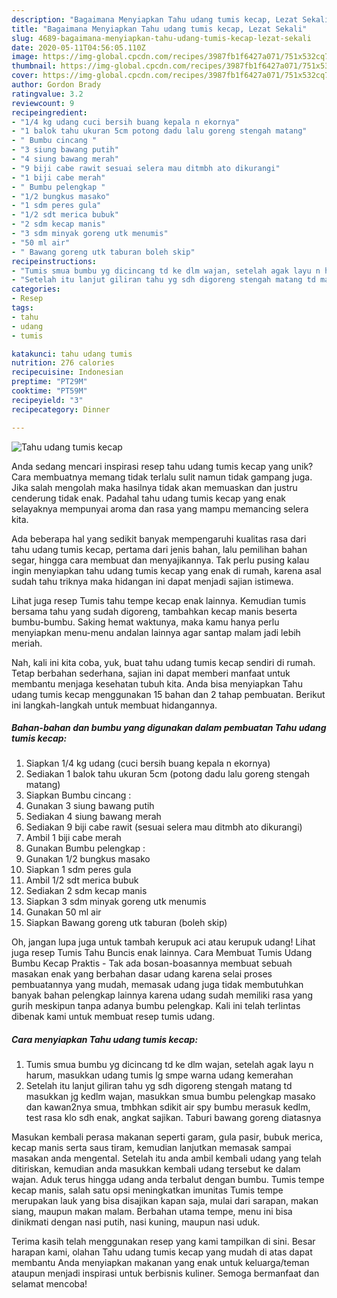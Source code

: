 ```yaml
---
description: "Bagaimana Menyiapkan Tahu udang tumis kecap, Lezat Sekali"
title: "Bagaimana Menyiapkan Tahu udang tumis kecap, Lezat Sekali"
slug: 4689-bagaimana-menyiapkan-tahu-udang-tumis-kecap-lezat-sekali
date: 2020-05-11T04:56:05.110Z
image: https://img-global.cpcdn.com/recipes/3987fb1f6427a071/751x532cq70/tahu-udang-tumis-kecap-foto-resep-utama.jpg
thumbnail: https://img-global.cpcdn.com/recipes/3987fb1f6427a071/751x532cq70/tahu-udang-tumis-kecap-foto-resep-utama.jpg
cover: https://img-global.cpcdn.com/recipes/3987fb1f6427a071/751x532cq70/tahu-udang-tumis-kecap-foto-resep-utama.jpg
author: Gordon Brady
ratingvalue: 3.2
reviewcount: 9
recipeingredient:
- "1/4 kg udang cuci bersih buang kepala n ekornya"
- "1 balok tahu ukuran 5cm potong dadu lalu goreng stengah matang"
- " Bumbu cincang "
- "3 siung bawang putih"
- "4 siung bawang merah"
- "9 biji cabe rawit sesuai selera mau ditmbh ato dikurangi"
- "1 biji cabe merah"
- " Bumbu pelengkap "
- "1/2 bungkus masako"
- "1 sdm peres gula"
- "1/2 sdt merica bubuk"
- "2 sdm kecap manis"
- "3 sdm minyak goreng utk menumis"
- "50 ml air"
- " Bawang goreng utk taburan boleh skip"
recipeinstructions:
- "Tumis smua bumbu yg dicincang td ke dlm wajan, setelah agak layu n harum, masukkan udang tumis lg smpe warna udang kemerahan"
- "Setelah itu lanjut giliran tahu yg sdh digoreng stengah matang td masukkan jg kedlm wajan, masukkan smua bumbu pelengkap masako dan kawan2nya smua, tmbhkan sdikit air spy bumbu merasuk kedlm, test rasa klo sdh enak, angkat sajikan. Taburi bawang goreng diatasnya"
categories:
- Resep
tags:
- tahu
- udang
- tumis

katakunci: tahu udang tumis 
nutrition: 276 calories
recipecuisine: Indonesian
preptime: "PT29M"
cooktime: "PT59M"
recipeyield: "3"
recipecategory: Dinner

---
```



![Tahu udang tumis kecap](https://img-global.cpcdn.com/recipes/3987fb1f6427a071/751x532cq70/tahu-udang-tumis-kecap-foto-resep-utama.jpg)

Anda sedang mencari inspirasi resep tahu udang tumis kecap yang unik? Cara membuatnya memang tidak terlalu sulit namun tidak gampang juga. Jika salah mengolah maka hasilnya tidak akan memuaskan dan justru cenderung tidak enak. Padahal tahu udang tumis kecap yang enak selayaknya mempunyai aroma dan rasa yang mampu memancing selera kita.

Ada beberapa hal yang sedikit banyak mempengaruhi kualitas rasa dari tahu udang tumis kecap, pertama dari jenis bahan, lalu pemilihan bahan segar, hingga cara membuat dan menyajikannya. Tak perlu pusing kalau ingin menyiapkan tahu udang tumis kecap yang enak di rumah, karena asal sudah tahu triknya maka hidangan ini dapat menjadi sajian istimewa.

Lihat juga resep Tumis tahu tempe kecap enak lainnya. Kemudian tumis bersama tahu yang sudah digoreng, tambahkan kecap manis beserta bumbu-bumbu. Saking hemat waktunya, maka kamu hanya perlu menyiapkan menu-menu andalan lainnya agar santap malam jadi lebih meriah.


Nah, kali ini kita coba, yuk, buat tahu udang tumis kecap sendiri di rumah. Tetap berbahan sederhana, sajian ini dapat memberi manfaat untuk membantu menjaga kesehatan tubuh kita. Anda bisa menyiapkan Tahu udang tumis kecap menggunakan 15 bahan dan 2 tahap pembuatan. Berikut ini langkah-langkah untuk membuat hidangannya.

<!--inarticleads1-->

##### Bahan-bahan dan bumbu yang digunakan dalam pembuatan Tahu udang tumis kecap:

1. Siapkan 1/4 kg udang (cuci bersih buang kepala n ekornya)
1. Sediakan 1 balok tahu ukuran 5cm (potong dadu lalu goreng stengah matang)
1. Siapkan  Bumbu cincang :
1. Gunakan 3 siung bawang putih
1. Sediakan 4 siung bawang merah
1. Sediakan 9 biji cabe rawit (sesuai selera mau ditmbh ato dikurangi)
1. Ambil 1 biji cabe merah
1. Gunakan  Bumbu pelengkap :
1. Gunakan 1/2 bungkus masako
1. Siapkan 1 sdm peres gula
1. Ambil 1/2 sdt merica bubuk
1. Sediakan 2 sdm kecap manis
1. Siapkan 3 sdm minyak goreng utk menumis
1. Gunakan 50 ml air
1. Siapkan  Bawang goreng utk taburan (boleh skip)


Oh, jangan lupa juga untuk tambah kerupuk aci atau kerupuk udang! Lihat juga resep Tumis Tahu Buncis enak lainnya. Cara Membuat Tumis Udang Bumbu Kecap Praktis - Tak ada bosan-boasannya membuat sebuah masakan enak yang berbahan dasar udang karena selai proses pembuatannya yang mudah, memasak udang juga tidak membutuhkan banyak bahan pelengkap lainnya karena udang sudah memiliki rasa yang gurih meskipun tanpa adanya bumbu pelengkap. Kali ini telah terlintas dibenak kami untuk membuat resep tumis udang. 

<!--inarticleads2-->

##### Cara menyiapkan Tahu udang tumis kecap:

1. Tumis smua bumbu yg dicincang td ke dlm wajan, setelah agak layu n harum, masukkan udang tumis lg smpe warna udang kemerahan
1. Setelah itu lanjut giliran tahu yg sdh digoreng stengah matang td masukkan jg kedlm wajan, masukkan smua bumbu pelengkap masako dan kawan2nya smua, tmbhkan sdikit air spy bumbu merasuk kedlm, test rasa klo sdh enak, angkat sajikan. Taburi bawang goreng diatasnya


Masukan kembali perasa makanan seperti garam, gula pasir, bubuk merica, kecap manis serta saus tiram, kemudian lanjutkan memasak sampai masakan anda mengental. Setelah itu anda ambil kembali udang yang telah ditiriskan, kemudian anda masukkan kembali udang tersebut ke dalam wajan. Aduk terus hingga udang anda terbalut dengan bumbu. Tumis tempe kecap manis, salah satu opsi meningkatkan imunitas Tumis tempe merupakan lauk yang bisa disajikan kapan saja, mulai dari sarapan, makan siang, maupun makan malam. Berbahan utama tempe, menu ini bisa dinikmati dengan nasi putih, nasi kuning, maupun nasi uduk. 

Terima kasih telah menggunakan resep yang kami tampilkan di sini. Besar harapan kami, olahan Tahu udang tumis kecap yang mudah di atas dapat membantu Anda menyiapkan makanan yang enak untuk keluarga/teman ataupun menjadi inspirasi untuk berbisnis kuliner. Semoga bermanfaat dan selamat mencoba!

